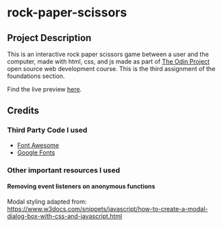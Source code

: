 # rock-paper-scissors

## Project Description   

This is an interactive rock paper scissors game between a user and the computer, made with html, css, and js made as part of [The Odin Project](https://www.theodinproject.com) open source web development course. This is the third assignment of the foundations section.  

Find the live preview [here](https://kaglet.github.io/rock-paper-scissors/).

## Credits

### Third Party Code I used

- [Font Awesome](https://fontawesome.com/)
- [Google Fonts](https://fonts.google.com/)

### Other important resources I used

####  Removing event listeners on anonymous functions

Modal styling adapted from: https://www.w3docs.com/snippets/javascript/how-to-create-a-modal-dialog-box-with-css-and-javascript.html